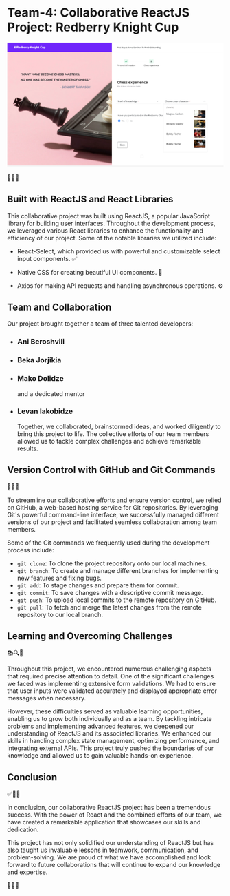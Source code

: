 # Team-4: Collaborative ReactJS Project: Redberry Knight Cup

![preview](display.png)

🚀👥✨

## Built with ReactJS and React Libraries

This collaborative project was built using ReactJS, a popular JavaScript library for building user interfaces. Throughout the development process, we leveraged various React libraries to enhance the functionality and efficiency of our project. Some of the notable libraries we utilized include:

- React-Select, which provided us with powerful and customizable select input components. ✅

- Native CSS for creating beautiful UI components. 🎨

- Axios for making API requests and handling asynchronous operations. ⚙️

## Team and Collaboration

Our project brought together a team of three talented developers:

- ### Ani Beroshvili
- ### Beka Jorjikia
- ### Mako Dolidze
  and a dedicated mentor
- ### Levan Iakobidze
  Together, we collaborated, brainstormed ideas, and worked diligently to bring this project to life. The collective efforts of our team members allowed us to tackle complex challenges and achieve remarkable results.

## Version Control with GitHub and Git Commands

🐙📜🔀

To streamline our collaborative efforts and ensure version control, we relied on GitHub, a web-based hosting service for Git repositories. By leveraging Git's powerful command-line interface, we successfully managed different versions of our project and facilitated seamless collaboration among team members.

Some of the Git commands we frequently used during the development process include:

- `git clone`: To clone the project repository onto our local machines.
- `git branch`: To create and manage different branches for implementing new features and fixing bugs.
- `git add`: To stage changes and prepare them for commit.
- `git commit`: To save changes with a descriptive commit message.
- `git push`: To upload local commits to the remote repository on GitHub.
- `git pull`: To fetch and merge the latest changes from the remote repository to our local branch.

## Learning and Overcoming Challenges

📚🔍💪

Throughout this project, we encountered numerous challenging aspects that required precise attention to detail. One of the significant challenges we faced was implementing extensive form validations. We had to ensure that user inputs were validated accurately and displayed appropriate error messages when necessary.

However, these difficulties served as valuable learning opportunities, enabling us to grow both individually and as a team. By tackling intricate problems and implementing advanced features, we deepened our understanding of ReactJS and its associated libraries. We enhanced our skills in handling complex state management, optimizing performance, and integrating external APIs. This project truly pushed the boundaries of our knowledge and allowed us to gain valuable hands-on experience.

## Conclusion

✅🎉🙌

In conclusion, our collaborative ReactJS project has been a tremendous success. With the power of React and the combined efforts of our team, we have created a remarkable application that showcases our skills and dedication.

This project has not only solidified our understanding of ReactJS but has also taught us invaluable lessons in teamwork, communication, and problem-solving. We are proud of what we have accomplished and look forward to future collaborations that will continue to expand our knowledge and expertise.

🌟👏🎊
